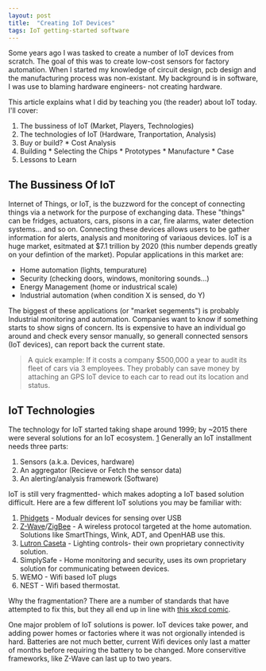 ```yaml
---
layout: post
title:  "Creating IoT Devices"
tags: IoT getting-started software
---
```


Some years ago I was tasked to create a number of IoT devices from scratch. The goal of this was to create low-cost sensors for factory automation. When I started my knowledge of circuit design, pcb design and the manufacturing process was non-existant. My background is in software, I was use to blaming hardware engineers- not creating hardware.

This article explains what I did by teaching you (the reader) about IoT today. I'll cover:

  1. The bussiness of IoT (Market, Players, Technologies)
  2. The technologies of IoT (Hardware, Tranportation, Analysis)
  3. Buy or build?
    * Cost Analysis
  4. Building
    * Selecting the Chips
    * Prototypes
    * Manufacture
    * Case
  5. Lessons to Learn
  
## The Bussiness Of IoT

Internet of Things, or IoT, is the buzzword for the concept of connecting things via a network for the purpose of exchanging data. These "things" can be fridges, actuators, cars, pisons in a car, fire alarms, water detection systems... and so on. Connecting these devices allows users to be gather information for alerts, analysis and monitoring of variaous devices. IoT is a huge market, esitmated at $7.1 trillion by 2020 (this number depends greatly on your defintion of the market). Popular applications in this market are:

  * Home automation (lights, tempurature)
  * Security (checking doors, windows, monitoring sounds...)
  * Energy Management (home or industrical scale)
  * Industrial automation (when condition X is sensed, do Y)

The biggest of these applications (or "market segements") is probably Industrial monitoring and automation. Companies want to  know if something starts to show signs of concern. Its is expensive to have an individual go around and check every sensor manually, so generall connected sensors (IoT devices), can report back the current state. 

> A quick example: If it costs a company $500,000 a year to audit its fleet of cars via 3 employees. They probably can save money by attaching an GPS IoT device to each car to read out its location and status. 

## IoT Technologies

The technology for IoT started taking shape around 1999; by ~2015 there were several solutions for an IoT ecosystem. [1](https://en.wikipedia.org/wiki/Internet_of_things) Generally an IoT installment needs three parts:

  1. Sensors (a.k.a. Devices, hardware)
  2. An aggregator (Recieve or Fetch the sensor data)
  3. An alerting/analysis framework (Software)
  
IoT is still very fragmentted- which makes adopting a IoT based solution difficult. Here are a few different IoT solutions you may be familiar with:
  1. [Phidgets](https://www.phidgets.com/) - Modualr devices for sensing over USB
  2. [Z-Wave](http://www.z-wave.com/)/[ZigBee]() - A wireless protocol targeted at the home automation. Solutions like SmartThings, Wink, ADT, and OpenHAB use this.
  3. [Lutron Caseta]() - Lighting controls- their own proprietary connectivity solution.
  4.  SimplySafe - Home monitoring and security, uses its own proprietary solution for communicating between devices.
  5. WEMO - Wifi based IoT plugs
  6. NEST - Wifi based thermostat.
  
Why the fragmentation? There are a number of standards that have attempted to fix this, but they all end up in line with [this xkcd comic](https://xkcd.com/927/). 

One major problem of IoT solutions is power. IoT devices take power, and adding power homes or factories where it was not orgionally intended is hard. Batteries are not much better, current Wifi devices only last a matter of months before requiring the battery to be changed. More conservitive frameworks, like Z-Wave can last up to two years. 
 
 
